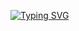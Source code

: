 [![Typing SVG](https://readme-typing-svg.herokuapp.com?font=Fira+Code&pause=1000&color=C8B3F7DA&width=435&lines=%E1%B4%8F%CA%99s%E1%B4%87%CA%80%E1%B4%A0%E1%B4%80%C9%B4%E1%B4%9B.%E1%B4%87%E1%B4%A2)](https://git.io/typing-svg)
